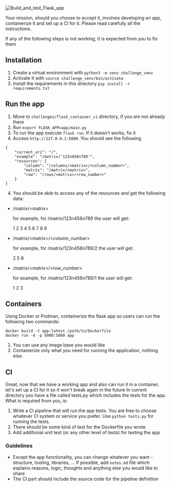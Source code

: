 ![Build_and_test_Flask_app](https://img.shields.io/github/workflow/status/kkkooosss/flask_app_docker_ci2/Python%20package?label=Build_and_test_Flask_app)



Your mission, should you choose to accept it, involves developing an app, containerize it and set up a CI for it.
Please read carefully all the instructions.

If any of the following steps is not working, it is expected from you to fix them

## Installation

1. Create a virtual environment with `python3 -m venv challenge_venv`
2. Activate it with `source challenge_venv/bin/activate`
3. Install the requirements in this directory `pip install -r requirements.txt`

## Run the app

1. Move to `challenges/flask_container_ci` directory, if you are not already there
1. Run `export FLASK_APP=app/main.py`
1. To run the app execute `flask run`. If it doesn't works, fix it
3. Access `http://127.0.0.1:5000`. You should see the following

```
{
    "current_uri": "/",
    "example": "/matrix/'123n456n789'",
    "resources": {
        "column": "/columns/<matrix>/<column_number>",
        "matrix": "/matrix/<matrix>",
        "row": "/rows/<matrix>/<row_number>"
    }
}
```

4. You should be able to access any of the resources and get the following data:

* /matrix/\<matrix\>

    for example, for /matrix/123n456n789 the user will get:

    1 2 3
    4 5 6
    7 8 9

* /matrix/\<matrix\>/\<column_number\> 

    for example, for /matrix/123n456n789/2 the user will get:

    2
    5
    8

* /matrix/\<matrix\>/\<row_number\> 

    for example, for /matrix/123n456n789/1 the user will get:

    1 2 3 

## Containers

Using Docker or Podman, containerize the flask app so users can run the following two commands:

```
docker build -t app:latest /path/to/Dockerfile
docker run -d -p 5000:5000 app
```

1. You can use any image base you would like
2. Containerize only what you need for running the application, nothing else.

## CI

Great, now that we have a working app and also can run it in a container, let's set up a CI for it so it won't break again in the future
In current directory you have a file called tests.py which includes the tests for the app. What is required from you, is:

1. Write a CI pipeline that will run the app tests. You are free to choose whatever CI system or service you prefer. Use `python tests.py` for running the tests.
2. There should be some kind of test for the Dockerfile you wrote
3. Add additional unit test (or any other level of tests) for testing the app

### Guidelines 

* Except the app functionality, you can change whatever you want - structure, tooling, libraries, ... If possible, add `notes.md` file which explains reasons, logic, thoughts and anything else you would like to share
* The CI part should include the source code for the pipeline definition
